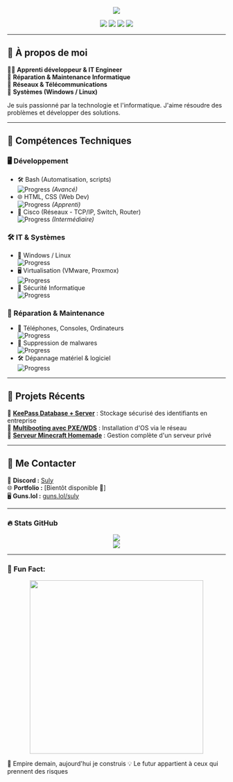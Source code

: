 <!-- Bannière sans GIF -->
<p align="center">
  <img src="https://readme-headers.vercel.app/api?text=Hello%20👋,%20I'm%20Suly&color=gradient" />
</p>

<p align="center">
  <img src="https://img.shields.io/badge/Code-Bash-blue?style=for-the-badge&logo=gnu-bash&logoColor=white" />
  <img src="https://img.shields.io/badge/Code-HTML-orange?style=for-the-badge&logo=html5&logoColor=white" />
  <img src="https://img.shields.io/badge/Code-CSS-blue?style=for-the-badge&logo=css3&logoColor=white" />
  <img src="https://img.shields.io/badge/Network-Cisco-lightgrey?style=for-the-badge&logo=cisco&logoColor=white" />
</p>

---

## 🌟 À propos de moi
👨‍💻 **Apprenti développeur & IT Engineer**  
🔧 **Réparation & Maintenance Informatique**  
📡 **Réseaux & Télécommunications**  
💾 **Systèmes (Windows / Linux)**  

Je suis passionné par la technologie et l'informatique. J'aime résoudre des problèmes et développer des solutions.

---

## 🚀 Compétences Techniques

### 🖥️ Développement
- 🛠️ Bash (Automatisation, scripts)  
  ![Progress](https://geps.dev/progress/90) *(Avancé)*  
- 🌐 HTML, CSS (Web Dev)  
  ![Progress](https://geps.dev/progress/45) *(Apprenti)*  
- 🔌 Cisco (Réseaux - TCP/IP, Switch, Router)  
  ![Progress](https://geps.dev/progress/60) *(Intermédiaire)*

### 🛠️ IT & Systèmes
- 💾 Windows / Linux  
  ![Progress](https://geps.dev/progress/90)
- 🖥️ Virtualisation (VMware, Proxmox)  
  ![Progress](https://geps.dev/progress/60)
- 🔐 Sécurité Informatique  
  ![Progress](https://geps.dev/progress/85)

### 🔧 Réparation & Maintenance
- 📱 Téléphones, Consoles, Ordinateurs  
  ![Progress](https://geps.dev/progress/90)
- 🦠 Suppression de malwares  
  ![Progress](https://geps.dev/progress/75)
- 🛠️ Dépannage matériel & logiciel  
  ![Progress](https://geps.dev/progress/90)

---

## 📂 Projets Récents

📌 **[KeePass Database + Server](#)** : Stockage sécurisé des identifiants en entreprise  
📌 **[Multibooting avec PXE/WDS](#)** : Installation d'OS via le réseau  
📌 **[Serveur Minecraft Homemade](#)** : Gestion complète d'un serveur privé  

---

## 📡 Me Contacter

💬 **Discord :** [Suly](https://discord.com/users/1017441995196739685)  
🌐 **Portfolio :** [Bientôt disponible 🚧]  
🖥️ **Guns.lol :** [guns.lol/suly](https://guns.lol/suly)  

---

### 🔥 Stats GitHub

<p align="center">
  <img src="https://github-readme-stats.vercel.app/api?username=SulyDev&show_icons=true&theme=radical" />
  <br>
  <img src="https://github-readme-streak-stats.herokuapp.com/?user=SulyDev&theme=radical" />
</p>

---

### 🎉 Fun Fact:
<p align="center">
  <img src="https://media.giphy.com/media/13HgwGsXF0aiGY/giphy.gif" width="400">
</p>

🚀 Empire demain, aujourd'hui je construis
💡 Le futur appartient à ceux qui prennent des risques
